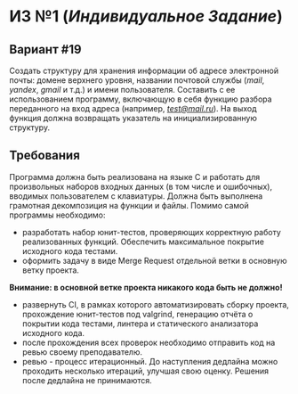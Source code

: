 # ИЗ №1 (*Индивидуальное Задание*)
## Вариант #19
Создать структуру для хранения информации об адресе электронной почты: домене верхнего уровня, названии почтовой службы (*mail*, *yandex*, *gmail* и т.д.) и имени пользователя. Составить с ее использованием программу, включающую в себя функцию разбора переданного на вход адреса (например, *test@mail.ru*). На выход функция должна возвращать указатель на инициализированную структуру.
## Требования
Программа должна быть реализована на языке C и работать для произвольных наборов входных данных (в том числе и ошибочных), вводимых пользователем с клавиатуры. Должна быть выполнена грамотная декомпозиция на функции и файлы.
Помимо самой программы необходимо:
- разработать набор юнит-тестов, проверяющих корректную работу реализованных функций. Обеспечить максимальное покрытие исходного кода тестами.
- оформить задачу в виде Merge Request отдельной ветки в основную ветку проекта.

**Внимание: в основной ветке проекта никакого кода быть не должно!**
- развернуть CI, в рамках которого автоматизировать сборку проекта, прохождение юнит-тестов под valgrind, генерацию отчёта о покрытии кода тестами, линтера и статического анализатора исходного кода.
- после прохождения всех проверок необходимо отправить код на ревью своему преподавателю.
- ревью - процесс итерационный. До наступления дедлайна можно проходить несколько итераций, улучшая свою оценку. Решения после дедлайна не принимаются.
